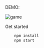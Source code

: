 DEMO: 

![game](https://user-images.githubusercontent.com/28704841/29267916-686b6870-80f3-11e7-82a3-58b24b17d15a.gif)

Get started

```javascript
    npm install
    npm start
```
